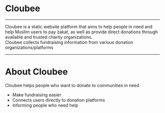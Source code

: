 <h1>Cloubee</h1>
<hr>

Cloubee is a static website platform that aims to help people in need and help Muslim users to pay zakat, as well as provide direct donations through available and trusted charity organizations.
<br>
Cloubee collects fundraising information from various donation organizations/platforms
<hr>
<h1>About Cloubee</h1>
<p>Cloubee helps people who want to donate to communities in need</p>
<ul>
  <li>Make fundraising easier</li>
  <li>Connects users directly to donation platforms</li>
  <li>Informing people who need help</li>
</ul>
